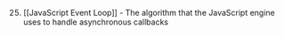 
25. [[JavaScript Event Loop]] - The algorithm that the JavaScript engine uses to handle asynchronous callbacks